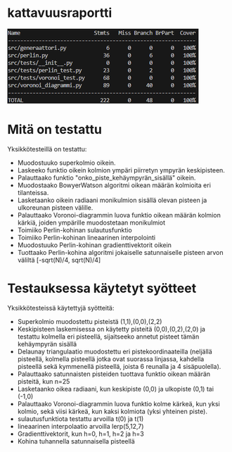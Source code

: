 # kattavuusraportti
![12.4.2025](kattavuusraportti3.png)

# Mitä on testattu
Yksikkötesteillä on testattu:
- Muodostuuko superkolmio oikein.
- Laskeeko funktio oikein kolmion ympäri piirretyn ympyrän keskipisteen.
- Palauttaako funktio "onko_piste_kehäympyrän_sisällä" oikein.
- Muodostaako BowyerWatson algoritmi oikean määrän kolmioita eri tilanteissa.
- Lasketaanko oikein radiaani monikulmion sisällä olevan pisteen ja ulkoreunan pisteen välille.
- Palauttaako Voronoi-diagrammin luova funktio oikean määrän kolmion kärkiä, joiden ympärille muodostetaan monikulmiot
- Toimiiko Perlin-kohinan sulautusfunktio
- Toimiiko Perlin-kohinan lineaarinen interpolointi
- Muodostuuko Perlin-kohinan gradienttivektorit oikein 
- Tuottaako Perlin-kohina algoritmi jokaiselle satunnaiselle pisteen arvon väliltä [-sqrt(N)/4, sqrt(N)/4] 

# Testauksessa käytetyt syötteet
Yksikkötesteissä käytettyjä syötteitä:
- Superkolmio muodostettu pisteistä (1,1),(0,0),(2,2)
- Keskipisteen laskemisessa on käytetty pisteitä (0,0),(0,2),(2,0) ja testattu kolmella eri pisteellä, sijaitseeko annetut pisteet tämän kehäympyrän sisällä
- Delaunay triangulaatio muodostettu eri pistekoordinaateilla (neljällä pisteellä, kolmella pisteellä jotka ovat suorassa linjassa, kahdella pisteellä sekä kymmenellä pisteellä, joista 6 reunalla ja 4 sisäpuolella).
- Palauttaako satunnaisten pisteiden tuottava funktio oikean määrän pisteitä, kun n=25
- Lasketaanko oikea radiaani, kun keskipiste (0,0) ja ulkopiste (0,1) tai (-1,0)
- Palauttaako Voronoi-diagrammin luova funktio kolme kärkeä, kun yksi kolmio, sekä viisi kärkeä, kun kaksi kolmiota (yksi yhteinen piste).
- sulautusfunktiota testattu arvoilla t(0) ja t(1)
- lineaarinen interpolaatio arvoilla lerp(5,12,7)
- Gradienttivektorit, kun h=0, h=1, h=2 ja h=3
- Kohina tuhannella satunnaisella pisteellä
